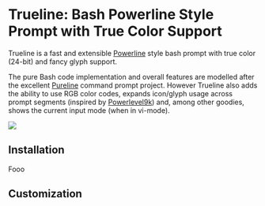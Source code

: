 # Trueline: Bash Powerline Style Prompt with True Color Support

Trueline is a fast and extensible [Powerline](https://github.com/powerline/powerline)
style bash prompt with true color (24-bit) and fancy glyph support.

The pure Bash code implementation and overall features are modelled after the excellent
[Pureline](https://github.com/chris-marsh/pureline) command prompt project. However
Trueline also adds the ability to use RGB color codes, expands icon/glyph usage across
prompt segments (inspired by [Powerlevel9k](https://github.com/bhilburn/powerlevel9k))
and, among other goodies, shows the current input mode (when in vi-mode).

![](https://user-images.githubusercontent.com/2583971/59571212-e12feb00-9078-11e9-99df-41b4f8c9ff9f.png)

## Installation

Fooo

## Customization
